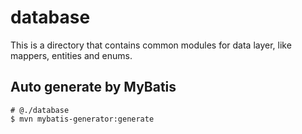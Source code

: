 # database

This is a directory that contains common modules for data layer, like mappers, entities and enums.

## Auto generate by MyBatis
```
# @./database
$ mvn mybatis-generator:generate
```